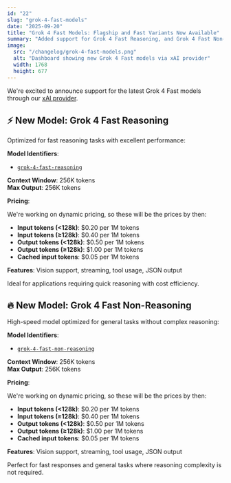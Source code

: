 ```yaml
---
id: "22"
slug: "grok-4-fast-models"
date: "2025-09-20"
title: "Grok 4 Fast Models: Flagship and Fast Variants Now Available"
summary: "Added support for Grok 4 Fast Reasoning, and Grok 4 Fast Non-Reasoning models via xAI provider."
image:
  src: "/changelog/grok-4-fast-models.png"
  alt: "Dashboard showing new Grok 4 Fast models via xAI provider"
  width: 1768
  height: 677
---
```


We're excited to announce support for the latest Grok 4 Fast models through our [xAI provider](/providers/xai).

## ⚡ New Model: Grok 4 Fast Reasoning

Optimized for fast reasoning tasks with excellent performance:

**Model Identifiers**:

- [`grok-4-fast-reasoning`](/models/grok-4-fast-reasoning)

**Context Window**: 256K tokens  
**Max Output**: 256K tokens

**Pricing**:

We're working on dynamic pricing, so these will be the prices by then:

- **Input tokens (<128k)**: $0.20 per 1M tokens
- **Input tokens (≥128k)**: $0.40 per 1M tokens
- **Output tokens (<128k)**: $0.50 per 1M tokens
- **Output tokens (≥128k)**: $1.00 per 1M tokens
- **Cached input tokens**: $0.05 per 1M tokens

**Features**: Vision support, streaming, tool usage, JSON output

Ideal for applications requiring quick reasoning with cost efficiency.

## 🔥 New Model: Grok 4 Fast Non-Reasoning

High-speed model optimized for general tasks without complex reasoning:

**Model Identifiers**:

- [`grok-4-fast-non-reasoning`](/models/grok-4-fast-non-reasoning)

**Context Window**: 256K tokens  
**Max Output**: 256K tokens

**Pricing**:

We're working on dynamic pricing, so these will be the prices by then:

- **Input tokens (<128k)**: $0.20 per 1M tokens
- **Input tokens (≥128k)**: $0.40 per 1M tokens
- **Output tokens (<128k)**: $0.50 per 1M tokens
- **Output tokens (≥128k)**: $1.00 per 1M tokens
- **Cached input tokens**: $0.05 per 1M tokens

**Features**: Vision support, streaming, tool usage, JSON output

Perfect for fast responses and general tasks where reasoning complexity is not required.
